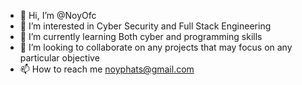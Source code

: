 - 👋 Hi, I’m @NoyOfc
- 👀 I’m interested in Cyber Security and Full Stack Engineering
- 🌱 I’m currently learning Both cyber and programming skills
- 💞️ I’m looking to collaborate on any projects that may focus on any particular objective
- 📫 How to reach me noyphats@gmail.com

<!---
NoyOfc/NoyOfc is a ✨ special ✨ repository because its `README.md` (this file) appears on your GitHub profile.
You can click the Preview link to take a look at your changes.
--->
